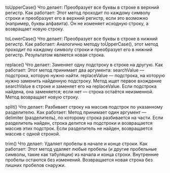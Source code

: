 toUpperCase()
Что делает: Преобразует все буквы в строке в верхний регистр.
Как работает: Этот метод проходит по каждому символу строки и преобразует его в верхний регистр, если это возможно (например, буквы алфавита). Он не изменяет исходную строку, а возвращает новую строку.

toLowerCase()
Что делает: Преобразует все буквы в строке в нижний регистр.
Как работает: Аналогично методу toUpperCase(), этот метод проходит по каждому символу строки и преобразует его в нижний регистр. Результатом является новая строка.

replace()
Что делает: Заменяет одну подстроку в строке на другую.
Как работает: Этот метод принимает два аргумента:
searchValue — подстрока, которую нужно найти.
replaceValue — подстрока, на которую нужно заменить найденную подстроку.
Метод ищет первое вхождение searchValue в строке и заменяет его на replaceValue. Если подстрока найдена, она заменяется; если нет — строка остаётся неизменной. Метод возвращает новую строку.

split()
Что делает: Разбивает строку на массив подстрок по указанному разделителю.
Как работает: Метод принимает один аргумент — delimiter (разделитель), по которому строка разбивается на части. Если разделитель найден, строка делится на подстроки и возвращается массив этих подстрок. Если разделитель не найден, возвращается массив с одной строкой.

trim()
Что делает: Удаляет пробелы в начале и конце строки.
Как работает: Этот метод удаляет любые пробелы (и другие пробельные символы, такие как табуляции) из начала и конца строки. Внутренние пробелы остаются без изменений. Возвращается новая строка без лишних пробелов снаружи.